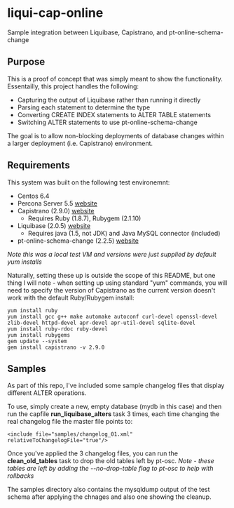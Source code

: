 liqui-cap-online
================

Sample integration between Liquibase, Capistrano, and pt-online-schema-change

Purpose
-------

This is a proof of concept that was simply meant to show the functionality.  Essentailly, this project handles the following:

* Capturing the output of Liquibase rather than running it directly
* Parsing each statement to determine the type
* Converting CREATE INDEX statements to ALTER TABLE statements
* Switching ALTER statements to use pt-online-schema-change 

The goal is to allow non-blocking deployments of database changes within a larger deployment (i.e. Capistrano) environment.

Requirements
------------

This system was built on the following test environemnt:

* Centos 6.4
* Percona Server 5.5 [website](http://www.percona.com/downloads/Percona-Server-5.5/LATEST/RPM/rhel6/x86_64)
* Capistrano (2.9.0) [website](http://www.capistranorb.com)
  * Requires Ruby (1.8.7), Rubygem (2.1.10)
* Liquibase (2.0.5) [website](http://www.liquibase.org)
  * Requires java (1.5, not JDK) and Java MySQL connector (included)
* pt-online-schema-change (2.2.5) [website](http://www.percona.com/doc/percona-toolkit/2.2/pt-online-schema-change.html)

_Note this was a local test VM and versions were just supplied by default yum installs_

Naturally, setting these up is outside the scope of this README, but one thing I will note - when setting up using standard "yum" commands, you 
will need to specify the version of Capistrano as the current version doesn't work with the default Ruby/Rubygem install:

```
yum install ruby
yum install gcc g++ make automake autoconf curl-devel openssl-devel zlib-devel httpd-devel apr-devel apr-util-devel sqlite-devel
yum install ruby-rdoc ruby-devel
yum install rubygems
gem update --system
gem install capistrano -v 2.9.0
```

Samples
-------

As part of this repo, I've included some sample changelog files that display different ALTER operations.

To use, simply create a new, empty database (mydb in this case) and then run the capfile **run_liquibase_alters** task 3 times, each 
time changing the real changelog file the master file points to:

```
<include file="samples/changelog_01.xml" relativeToChangelogFile="true"/>
```

Once you've applied the 3 changelog files, you can run the **clean_old_tables** task to drop the old tables left by pt-osc.
_Note - these tables are left by adding the --no-drop-table flag to pt-osc to help with rollbacks_

The samples directory also contains the mysqldump output of the test schema after applying the chnages and also one showing the cleanup.
 
